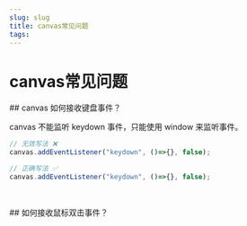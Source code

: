 ```yaml
---
slug: slug
title: canvas常见问题
tags: 
---
```


# canvas常见问题

## canvas 如何接收键盘事件？

canvas 不能监听 keydown 事件，只能使用 window 来监听事件。


```js
// 无效写法 ❌
canvas.addEventListener("keydown", ()=>{}, false);

// 正确写法 ✅
canvas.addEventListener("keydown", ()=>{}, false);

```


<br/>


## 如何接收鼠标双击事件？
